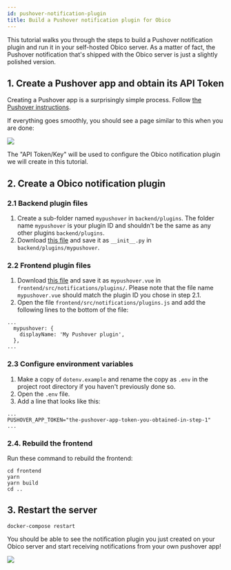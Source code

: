 ```yaml
---
id: pushover-notification-plugin
title: Build a Pushover notification plugin for Obico
---
```


This tutorial walks you through the steps to build a Pushover notification plugin and run it in your self-hosted Obico server. As a matter of fact, the Pushover notification that's shipped with the Obico server is just a slightly polished version.

## 1. Create a Pushover app and obtain its API Token

Creating a Pushover app is a surprisingly simple process. Follow [the Pushover instructions](https://pushover.net/api#registration).

If everything goes smoothly, you should see a page similar to this when you are done:

![](/img/tutorials/pushover-app-token.jpg)

The "API Token/Key" will be used to configure the Obico notification plugin we will create in this tutorial.


## 2. Create a Obico notification plugin

### 2.1 Backend plugin files

1. Create a sub-folder named `mypushover` in `backend/plugins`. The folder name `mypushover` is your plugin ID and shouldn't be the same as any other plugins `backend/plugins`.
2. Download [this file](https://raw.githubusercontent.com/TheSpaghettiDetective/TheSpaghettiDetective/master/backend/notifications/plugins/pushover/__init__.py) and save it as `__init__.py` in `backend/plugins/mypushover`.

### 2.2 Frontend plugin files

1. Download [this file](https://raw.githubusercontent.com/TheSpaghettiDetective/TheSpaghettiDetective/master/frontend/src/notifications/plugins/pushover.vue) and save it as `mypushover.vue` in `frontend/src/notifications/plugins/`. Please note that the file name `mypushover.vue` should match the plugin ID you chose in step 2.1.
2. Open the file `frontend/src/notifications/plugins.js` and add the following lines to the bottom of the file:
```
...
  mypushover: {
    displayName: 'My Pushover plugin',
  },
...
```

### 2.3 Configure environment variables

1. Make a copy of `dotenv.example` and rename the copy as `.env` in the project root directory if you haven't previously done so.
2. Open the `.env` file.
3. Add a line that looks like this:
```
...
PUSHOVER_APP_TOKEN="the-pushover-app-token-you-obtained-in-step-1"
...
```

### 2.4. Rebuild the frontend

Run these command to rebuild the frontend:

```
cd frontend
yarn
yarn build
cd ..
```

## 3. Restart the server

```
docker-compose restart
```

You should be able to see the notification plugin you just created on your Obico server and start receiving notifications from your own pushover app!

![](/img/tutorials/pushover-notification-plugin-done.jpg)

